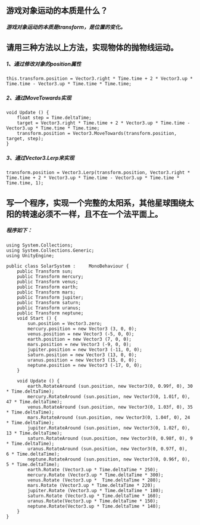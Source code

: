 ## 游戏对象运动的本质是什么？
##### 游戏对象运动的本质是transform，是位置的变化。
## 请用三种方法以上方法，实现物体的抛物线运动。
##### 1、通过修改对象的position属性
    this.transform.position = Vector3.right * Time.time + 2 * Vector3.up * Time.time - Vector3.up * Time.time * Time.time;
##### 2、通过MoveTowards实现
    void Update () {
        float step = Time.deltaTime;
        target = Vector3.right * Time.time + 2 * Vector3.up * Time.time - Vector3.up * Time.time * Time.time;
        transform.position = Vector3.MoveTowards(transform.position, target, step);
    }
##### 3、通过Vector3.Lerp来实现
    transform.position = Vector3.Lerp(transform.position, Vector3.right * Time.time + 2 * Vector3.up * Time.time - Vector3.up * Time.time * Time.time, 1);
## 写一个程序，实现一个完整的太阳系，其他星球围绕太阳的转速必须不一样，且不在一个法平面上。
##### 程序如下：
    using System.Collections;
    using System.Collections.Generic;
    using UnityEngine;

    public class SolarSystem :     MonoBehaviour {
        public Transform sun;
        public Transform mercury;
        public Transform venus;
        public Transform earth;
        public Transform mars;
        public Transform jupiter;
        public Transform saturn;
        public Transform uranus;
        public Transform neptune;
        void Start () {
            sun.position = Vector3.zero;
            mercury.position = new Vector3 (3, 0, 0);
            venus.position = new Vector3 (-5, 0, 0);
            earth.position = new Vector3 (7, 0, 0);
            mars.position = new Vector3 (-9, 0, 0);
            jupiter.position = new Vector3 (-11, 0, 0);
            saturn.position = new Vector3 (13, 0, 0);
            uranus.position = new Vector3 (15, 0, 0);
            neptune.position = new Vector3 (-17, 0, 0);
        }

        void Update () {
            earth.RotateAround (sun.position, new Vector3(0, 0.99f, 0), 30 * Time.deltaTime);
            mercury.RotateAround (sun.position, new Vector3(0, 1.01f, 0), 47 * Time.deltaTime);
            venus.RotateAround (sun.position, new Vector3(0, 1.03f, 0), 35 * Time.deltaTime);
            mars.RotateAround (sun.position, new Vector3(0, 1.04f, 0), 24 * Time.deltaTime);
            jupiter.RotateAround (sun.position, new Vector3(0, 1.02f, 0), 13 * Time.deltaTime);
            saturn.RotateAround (sun.position, new Vector3(0, 0.98f, 0), 9 * Time.deltaTime);
            uranus.RotateAround (sun.position, new Vector3(0, 0.97f, 0),  6 * Time.deltaTime);
            neptune.RotateAround (sun.position, new Vector3(0, 0.96f, 0), 5 * Time.deltaTime);
            earth.Rotate (Vector3.up * Time.deltaTime * 250);
            mercury.Rotate (Vector3.up * Time.deltaTime * 300);
            venus.Rotate (Vector3.up *  Time.deltaTime * 280);
            mars.Rotate (Vector3.up * Time.deltaTime * 220);
            jupiter.Rotate (Vector3.up * Time.deltaTime * 180);
            saturn.Rotate (Vector3.up * Time.deltaTime * 160);
            uranus.Rotate(Vector3.up * Time.deltaTime * 150);
            neptune.Rotate(Vector3.up * Time.deltaTime * 140);
        }
    }